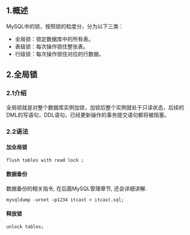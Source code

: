 ## 1.概述
MySQL中的锁，按照锁的粒度分，分为以下三类：
+ 全局锁：锁定数据库中的所有表。 
+ 表级锁：每次操作锁住整张表。
+ 行级锁：每次操作锁住对应的行数据。

## 2.全局锁
### 2.1介绍
全局锁就是对整个数据库实例加锁，加锁后整个实例就处于只读状态，后续的DML的写语句，DDL语句，已经更新操作的事务提交语句都将被阻塞。
### 2.2语法
#### 加全局锁
```mysql
flush tables with read lock ;
```


#### 数据备份 
数据备份的相关指令, 在后面MySQL管理章节, 还会详细讲解. 
```
mysqldump -uroot –p1234 itcast > itcast.sql;
```

#### 释放锁
```mysql
unlock tables;
```